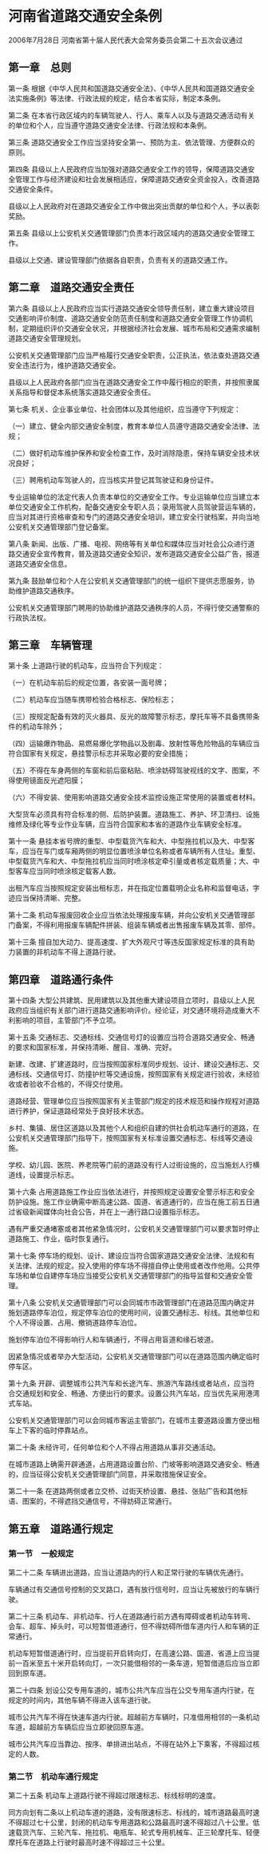 # 河南省道路交通安全条例

2006年7月28日 河南省第十届人民代表大会常务委员会第二十五次会议通过

<!-- INFO END -->

## 第一章　总则

第一条 根据《中华人民共和国道路交通安全法》、《中华人民共和国道路交通安全法实施条例》等法律、行政法规的规定，结合本省实际，制定本条例。

第二条 在本省行政区域内的车辆驾驶人、行人、乘车人以及与道路交通活动有关的单位和个人，应当遵守道路交通安全法律、行政法规和本条例。

第三条 道路交通安全工作应当坚持安全第一、预防为主、依法管理、方便群众的原则。

第四条 县级以上人民政府应当加强对道路交通安全工作的领导，保障道路交通安全管理工作与经济建设和社会发展相适应，保障道路交通安全资金投入，改善道路交通安全条件。

县级以上人民政府对在道路交通安全工作中做出突出贡献的单位和个人，予以表彰奖励。

第五条 县级以上公安机关交通管理部门负责本行政区域内的道路交通安全管理工作。

县级以上交通、建设管理部门依据各自职责，负责有关的道路交通工作。

## 第二章　道路交通安全责任

第六条 县级以上人民政府应当实行道路交通安全领导责任制，建立重大建设项目交通影响评价制度、道路交通安全防范责任制度和道路交通安全管理工作协调机制，定期组织评价交通安全状况，并根据经济社会发展、城市布局和交通需求编制道路交通安全管理规划。

公安机关交通管理部门应当严格履行交通安全职责，公正执法，依法查处道路交通安全违法行为，维护道路交通安全。

县级以上人民政府各部门应当在道路交通安全工作中履行相应的职责，并按照隶属关系指导和督促本系统落实道路交通安全责任。

第七条 机关、企业事业单位、社会团体以及其他组织，应当遵守下列规定：

（一）建立、健全内部交通安全制度，教育本单位人员遵守道路交通安全法律、法规；

（二）做好机动车维护保养和安全检查工作，及时消除隐患，保持车辆安全技术状况良好；

（三）聘用机动车驾驶人的，应当核实并登记其驾驶证和身份证件。

专业运输单位的法定代表人负责本单位的交通安全工作。专业运输单位应当建立本单位交通安全工作机构，配备交通安全专职人员；录用驾驶人员驾驶营运车辆的，应当对其进行资格审查和专门的道路交通安全培训，建立安全行驶档案，并向当地公安机关交通管理部门登记备案。

第八条 新闻、出版、广播、电视、网络等有关单位和媒体应当对社会公众进行道路交通安全宣传教育，普及道路交通安全知识，发布道路交通安全公益广告，报道道路交通安全信息。

第九条 鼓励单位和个人在公安机关交通管理部门的统一组织下提供志愿服务，协助维护道路交通秩序。

公安机关交通管理部门聘用的协助维护道路交通秩序的人员，不得行使交通警察的行政执法权。

## 第三章　车辆管理

第十条 上道路行驶的机动车，应当符合下列规定：

（一）在机动车前后的规定位置，各安装一面号牌；

（二）机动车应当随车携带检验合格标志、保险标志；

（三）按规定配备有效的灭火器具、反光的故障警示标志，摩托车等不具备携带条件的机动车除外；

（四）运输爆炸物品、易燃易爆化学物品以及剧毒、放射性等危险物品的车辆应当符合国家有关规定，悬挂警示标志并采取必要的安全措施；

（五）不得在车身两侧的车窗和前后窗粘贴、喷涂妨碍驾驶视线的文字、图案，不得使用镜面反光遮阳膜；

（六）不得安装、使用影响道路交通安全技术监控设施正常使用的装置或者材料。

大型货车必须具有符合标准的侧、后防护装置。道路施工、养护、环卫清扫、设施维修及绿化等专业作业车辆，应当符合国家和本省的道路作业车辆安全标准。

第十一条 悬挂本省号牌的重型、中型载货汽车和大、中型拖拉机以及大、中型客车，应当在车门或车厢两侧的明显位置喷涂单位名称或者车辆所有人住址。重型、中型载货汽车和大、中型拖拉机应当同时喷涂核定牵引量或者核定载质量；大、中型客车应当同时喷涂核定载客人数。

出租汽车应当按照规定安装出租标志，并在指定位置载明企业名称和监督电话，字迹应当保持清晰、完整。

第十二条 机动车报废回收企业应当依法处理报废车辆，并向公安机关交通管理部门备案，不得利用报废车辆配件拼装、组装车辆或者出售报废车辆及其零、部件。

第十三条 擅自加大动力、提高速度、扩大外观尺寸等违反国家规定标准的具有助力装置的非机动车不得上道路行驶。

## 第四章　道路通行条件

第十四条 大型公共建筑、民用建筑以及其他重大建设项目立项时，县级以上人民政府应当组织有关部门进行道路交通影响评价。经论证，对交通环境将造成重大不利影响的项目，主管部门不予立项。

第十五条 交通标志、交通标线、交通信号灯的设置应当符合道路交通安全、畅通的要求和国家标准，并保持清晰、醒目、准确、完好。

新建、改建、扩建道路时，应当按照国家标准同步规划、设计、建设交通标志、交通标线、交通信号灯、防撞护栏等交通设施，按照国家有关规定进行验收，未经验收或者验收不合格的，不得交付使用。

道路经营、管理单位应当按照国家有关主管部门规定的技术规范和操作规程对道路进行养护，保证道路经常处于良好技术状态。

乡村、集镇、居住区道路以及其他个人和组织自建的供社会机动车通行的道路，在公安机关交通管理部门指导下，按照国家有关标准设置交通标志、标线等交通设施。

学校、幼儿园、医院、养老院等门前的道路没有行人过街设施的，应当施划人行横道线，设置提示标志。

第十六条 占用道路施工作业应当依法进行，并按照规定设置安全警示标志和安全防护设施。施工作业确需中断高速公路、国道、省道通行的，应当在施工前五日通过省级新闻媒体向社会公告，并在上一通行路口设置指示标志。

遇有严重交通堵塞或者其他紧急情况时，公安机关交通管理部门可以要求暂时停止道路施工、作业，临时恢复通行。

第十七条 停车场的规划、设计、建设应当符合国家道路交通安全法律、法规和有关法律、法规的规定。投入使用的停车场不得擅自停止使用或者改作他用。公共停车场和单位自建停车场应当接受公安机关交通管理部门的指导监督和交通安全管理。

第十八条 公安机关交通管理部门可以会同城市市政管理部门在道路范围内确定并施划道路停车泊位，规定停车泊位的使用时间，设置交通标志、标线。其他单位和个人不得设置、占用、撤销道路停车泊位。

施划停车泊位不得影响行人和车辆通行，不得占用盲道和缘石坡道。

因紧急情况或者举办大型活动，公安机关交通管理部门可以在道路范围内确定临时停车区。

第十九条 开辟、调整城市公共汽车和长途汽车、旅游汽车路线或者站点，应当符合交通规划和安全、畅通、方便出行的要求。设置公共汽车站，应当优先采用港湾式车站。

公安机关交通管理部门可以会同城市客运主管部门，在城市主要道路设置方便出租车上下客的临时停靠站点。

第二十条 未经许可，任何单位和个人不得占用道路从事非交通活动。

在城市道路上确需开辟通道，占用道路设置台阶、门坡等影响道路交通安全、畅通的，应当征得公安机关交通管理部门同意，并采取措施保证安全。

第二十一条 在道路两侧或者立交桥、过街天桥设置、悬挂、张贴广告和其他标语、图案的，不得遮挡交通信号，不得妨碍正常通行。

## 第五章　道路通行规定

### 第一节　一般规定

第二十二条 车辆进出道路，应当让道路内的行人和正常行驶的车辆优先通行。

车辆通过有交通信号控制的交叉路口，遇有放行信号时，应当让先被放行的车辆行驶。

第二十三条 机动车、非机动车、行人在道路通行前方遇有障碍或者机动车转弯、会车、超车、掉头时，可以短暂借道通行，但不得妨碍所借车道内行人和车辆的正常通行。

机动车短暂借道通行时，应当提前开启转向灯，在高速公路、国道、省道上应当提前一百米至五十米开启转向灯，一次只能借相邻的一条车道，短暂借道后应当立即回到原车道。

第二十四条 划设公交专用车道的，城市公共汽车应当在公交专用车道内行驶，在规定的时间内，其他车辆不得进入该车道行驶。

城市公共汽车不得在快速车道内行驶。超越前方车辆时，只准借用相邻的一条机动车道，超越前方车辆后应当立即驶回原车道。

城市公共汽车应当靠边、按序、单排进出站点，不得在站外上下乘客，不得超过核定的人数。

### 第二节　机动车通行规定

第二十五条 机动车上道路行驶不得超过限速标志、标线标明的速度。

同方向划有二条以上机动车道的道路，没有限速标志、标线的，城市道路最高时速不得超过七十公里，封闭的机动车专用道路和公路最高时速不得超过八十公里。低速载货汽车、三轮汽车、拖拉机、电瓶车、轮式专用机械车、正三轮摩托车、轻便摩托车在道路上行驶时最高时速不得超过三十公里。